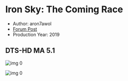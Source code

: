 # Iron Sky: The Coming Race

* Author: aron7awol
* [Forum Post](https://www.avsforum.com/threads/bass-eq-for-filtered-movies.2995212/post-58265300)
* Production Year: 2019

## DTS-HD MA 5.1

![img 0](https://i.imgur.com/CGqOZNY.jpg)

![img 0](https://i.imgur.com/BLl2QB7.jpg)

